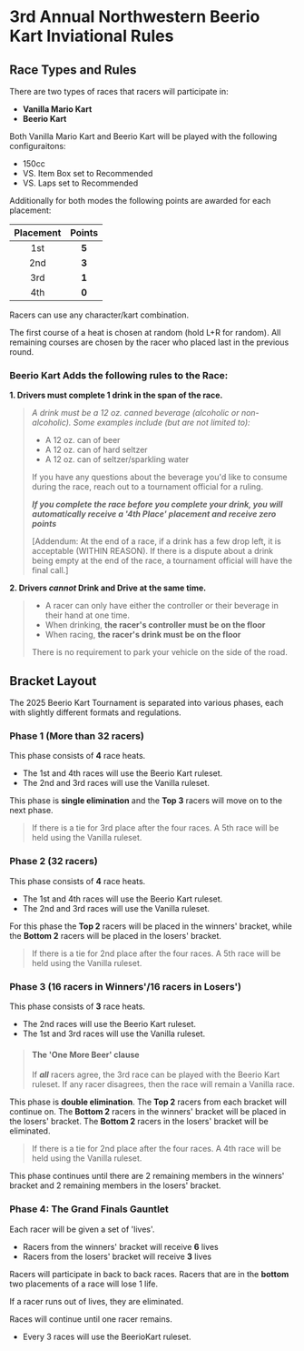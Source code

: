 # 3rd Annual Northwestern Beerio Kart Inviational Rules #

## Race Types and Rules ##
There are two types of races that racers will participate in:
- **Vanilla Mario Kart**
- **Beerio Kart**

Both Vanilla Mario Kart and Beerio Kart will be played with the following configuraitons:

- 150cc
- VS. Item Box set to Recommended
- VS. Laps set to Recommended

Additionally for both modes the following points are awarded for each placement:

 | Placement | Points |
 |:---------:|:------:|
 | 1st       | **5**  |
 | 2nd       | **3**  |
 | 3rd       | **1**  |
 | 4th       | **0**  |

Racers can use any character/kart combination.

The first course of a heat is chosen at random (hold L+R for random). All remaining courses are chosen by the racer who placed last in the previous round.

### Beerio Kart Adds the following rules to the Race: ###

**1. Drivers must complete 1 drink in the span of the race.**
>_A drink must be a 12 oz. canned beverage (alcoholic or non-alcoholic). Some examples include (but are not limited to):_
>
>- A 12 oz. can of beer
>- A 12 oz. can of hard seltzer
>- A 12 oz. can of seltzer/sparkling water
>
>If you have any questions about the beverage you'd like to consume during the race, reach out to a tournament official for a ruling.
>
>***If you complete the race before you complete your drink, you will automatically receive a '4th Place' placement and receive zero points***
>
>[Addendum: At the end of a race, if a drink has a few drop left, it is acceptable (WITHIN REASON). If there is a dispute about a drink being empty at the end of the race, a tournament official will have the final call.]

**2. Drivers *cannot* Drink and Drive at the same time.**
>- A racer can only have either the controller or their beverage in their hand at one time.
>- When drinking, **the racer's controller must be on the floor**
>- When racing,  **the racer's drink must be on the floor**
>
>There is no requirement to park your vehicle on the side of the road.


## Bracket Layout ##
The 2025 Beerio Kart Tournament is separated into various phases, each with slightly different formats and regulations.

### Phase 1 (More than 32 racers) ###
This phase consists of **4** race heats.
- The 1st and 4th races will use the Beerio Kart ruleset.
- The 2nd and 3rd races will use the Vanilla ruleset.

This phase is **single elimination** and the **Top 3** racers will move on to the next phase.

> If there is a tie for 3rd place after the four races. A 5th race will be held using the Vanilla ruleset.

### Phase 2 (32 racers) ###
This phase consists of **4** race heats.
- The 1st and 4th races will use the Beerio Kart ruleset.
- The 2nd and 3rd races will use the Vanilla ruleset.

For this phase the **Top 2** racers will be placed in the winners' bracket, while the **Bottom 2** racers will be placed in the losers' bracket.

> If there is a tie for 2nd place after the four races. A 5th race will be held using the Vanilla ruleset.

### Phase 3 (16 racers in Winners'/16 racers in Losers')
This phase consists of **3** race heats.
- The 2nd races will use the Beerio Kart ruleset.
- The 1st and 3rd races will use the Vanilla ruleset.

> #### The 'One More Beer' clause ####
> If ***all*** racers agree, the 3rd race can be played with the Beerio Kart ruleset. If any racer disagrees, then the race will remain a Vanilla race.

This phase is **double elimination**. The **Top 2** racers from each bracket will continue on. The **Bottom 2** racers in the winners' bracket will be placed in the losers' bracket. The **Bottom 2** racers in the losers' bracket will be eliminated.

> If there is a tie for 2nd place after the four races. A 4th race will be held using the Vanilla ruleset.

This phase continues until there are 2 remaining members in the winners' bracket and 2 remaining members in the losers' bracket.

### Phase 4: The Grand Finals Gauntlet
Each racer will be given a set of 'lives'.
- Racers from the winners' bracket will receive **6** lives
- Racers from the losers' bracket will receive **3** lives

Racers will participate in back to back races. Racers that are in the **bottom** two placements of a race will lose 1 life.

If a racer runs out of lives, they are eliminated.

Races will continue until one racer remains.

- Every 3 races will use the BeerioKart ruleset.
